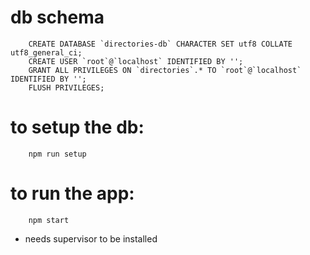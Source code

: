 # db schema
```
    CREATE DATABASE `directories-db` CHARACTER SET utf8 COLLATE utf8_general_ci;
    CREATE USER `root`@`localhost` IDENTIFIED BY '';
    GRANT ALL PRIVILEGES ON `directories`.* TO `root`@`localhost` IDENTIFIED BY '';
    FLUSH PRIVILEGES;
```

# to setup the db:
````
    npm run setup
````

# to run the app:
````
    npm start
````

* needs supervisor to be installed